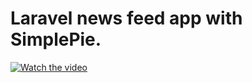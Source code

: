 # Laravel news feed app with SimplePie.

[![Watch the video](https://i9.ytimg.com/vi/ruz-aEdH2PU/mq1.jpg?sqp=CKCDno4G&rs=AOn4CLAr-yaNJcuIwjbkCD1IDQl4B6mr1A)](https://youtu.be/ruz-aEdH2PU)
